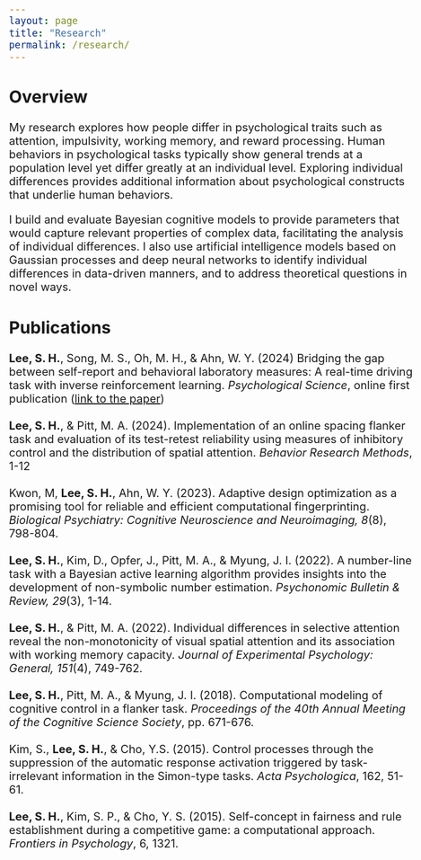 ```yaml
---
layout: page
title: "Research"
permalink: /research/
---
```

<style type="text/css">
body{ /* Normal  */
      font-size: 20px;
}
h1 { /* Header 1 */
  font-size: 35px;
  color: Black;
}
</style>
<h2>Overview</h2>
My research explores how people differ in psychological traits such as attention, impulsivity, working memory, and reward processing. Human behaviors in psychological tasks typically show general trends at a population level yet differ greatly at an individual level. Exploring individual differences provides additional information about psychological constructs that underlie human behaviors.

I build and evaluate Bayesian cognitive models to provide parameters that would capture relevant properties of complex data, facilitating the analysis of individual differences. I also use artificial intelligence models based on Gaussian processes and deep neural networks to identify individual differences in data-driven manners, and to address theoretical questions in novel ways.

<h2>Publications</h2>

**Lee, S. H.**, Song, M. S., Oh, M. H., & Ahn, W. Y. (2024) Bridging the gap between self-report and behavioral laboratory measures: A real-time driving task with inverse reinforcement learning. _Psychological Science_, online first publication ([link to the paper](https://journals.sagepub.com/doi/epub/10.1177/09567976241228503))
<br/><br/>
**Lee, S. H.**, & Pitt, M. A. (2024). Implementation of an online spacing flanker task and evaluation of its test-retest reliability using measures of inhibitory control and the distribution of spatial attention. _Behavior Research Methods_, 1-12
<br/><br/>
Kwon, M, **Lee, S. H.**, Ahn, W. Y. (2023). Adaptive design optimization as a promising tool for reliable and efficient computational fingerprinting. _Biological Psychiatry: Cognitive Neuroscience and Neuroimaging, 8_(8), 798-804.
<br/><br/>
**Lee, S. H.**, Kim, D., Opfer, J., Pitt, M. A., & Myung, J. I. (2022). A number-line task with 
a Bayesian active learning algorithm provides insights into the development of non-symbolic number estimation. _Psychonomic Bulletin & Review, 29_(3), 1-14.
<br/><br/>
**Lee, S. H.**, & Pitt, M. A. (2022). Individual differences in selective attention reveal the non-monotonicity of visual spatial attention and its association with working memory capacity. 
_Journal of Experimental Psychology: General, 151_(4), 749-762.
<br/><br/>
**Lee, S. H.**, Pitt, M. A., & Myung, J. I. (2018). Computational modeling of cognitive control 
in a flanker task. _Proceedings of the 40th Annual Meeting of the Cognitive Science Society_, 
pp. 671-676.
<br/><br/>
Kim, S., **Lee, S. H.**, & Cho, Y.S. (2015). Control processes through the suppression of the
automatic response activation triggered by task-irrelevant information in the Simon-type 
tasks. _Acta Psychologica_, 162, 51-61.
<br/><br/>
**Lee, S. H.**, Kim, S. P., & Cho, Y. S. (2015). Self-concept in fairness and rule establishment 
during a competitive game: a computational approach. _Frontiers in Psychology_, 6, 1321. 

